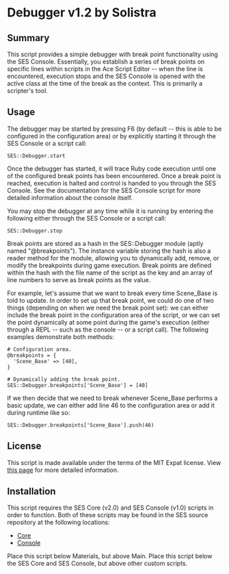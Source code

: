 
Debugger v1.2 by Solistra
=============================================================================

Summary
-----------------------------------------------------------------------------
  This script provides a simple debugger with break point functionality using
the SES Console. Essentially, you establish a series of break points on
specific lines within scripts in the Ace Script Editor -- when the line is
encountered, execution stops and the SES Console is opened with the active
class at the time of the break as the context. This is primarily a scripter's
tool.

Usage
-----------------------------------------------------------------------------
  The debugger may be started by pressing F6 (by default -- this is able to
be configured in the configuration area) or by explicitly starting it through 
the SES Console or a script call:

    SES::Debugger.start

  Once the debugger has started, it will trace Ruby code execution until one
of the configured break points has been encountered. Once a break point is
reached, execution is halted and control is handed to you through the SES
Console. See the documentation for the SES Console script for more detailed
information about the console itself.

  You may stop the debugger at any time while it is running by entering the
following either through the SES Console or a script call:

    SES::Debugger.stop

  Break points are stored as a hash in the SES::Debugger module (aptly named
"@breakpoints"). The instance variable storing the hash is also a reader
method for the module, allowing you to dynamically add, remove, or modify the
breakpoints during game execution. Break points are defined within the hash
with the file name of the script as the key and an array of line numbers to
serve as break points as the value.

  For example, let's assume that we want to break every time Scene_Base is
told to update. In order to set up that break point, we could do one of two
things (depending on when we need the break point set): we can either include
the break point in the configuration area of the script, or we can set the
point dynamically at some point during the game's execution (either through
a REPL -- such as the console -- or a script call). The following examples
demonstrate both methods:

    # Configuration area.
    @breakpoints = {
      'Scene_Base' => [40],
    }
    
    # Dynamically adding the break point.
    SES::Debugger.breakpoints['Scene_Base'] = [40]

  If we then decide that we need to break whenever Scene_Base performs a
basic update, we can either add line 46 to the configuration area or add it
during runtime like so:

    SES::Debugger.breakpoints['Scene_Base'].push(46)

License
-----------------------------------------------------------------------------
  This script is made available under the terms of the MIT Expat license.
View [this page](http://sesvxace.wordpress.com/license/) for more detailed
information.

Installation
-----------------------------------------------------------------------------
  This script requires the SES Core (v2.0) and SES Console (v1.0) scripts in
order to function. Both of these scripts may be found in the SES source
repository at the following locations:

* [Core](https://raw.github.com/sesvxace/core/master/lib/core.rb)
* [Console](https://raw.github.com/sesvxace/console/master/lib/console.rb)

Place this script below Materials, but above Main. Place this script below
the SES Core and SES Console, but above other custom scripts.

